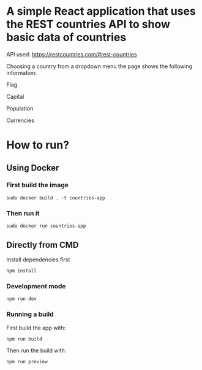 # A simple React application that uses the REST countries API to show basic data of countries
API used: https://restcountries.com/#rest-countries

Choosing a country from a dropdown menu the page shows the following information: 

Flag 

Capital 

Population 

Currencies

# How to run?
## Using Docker
### First build the image
`sudo docker build . -t countries-app`

### Then run it
`sudo docker run countries-app`

## Directly from CMD 
Install dependencies first 

`npm install` 

### Development mode
`npm run dev`

### Running a build
First build the app with:

`npm run build`

Then run the build with:

`npm run preview`